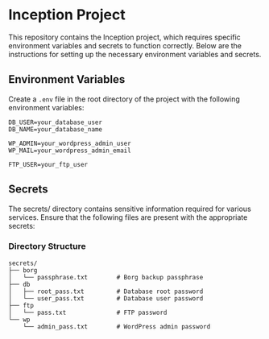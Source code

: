 # Inception Project

This repository contains the Inception project, which requires specific environment variables and secrets to function correctly. Below are the instructions for setting up the necessary environment variables and secrets.

## Environment Variables

Create a `.env` file in the root directory of the project with the following environment variables:

```plaintext
DB_USER=your_database_user
DB_NAME=your_database_name

WP_ADMIN=your_wordpress_admin_user
WP_MAIL=your_wordpress_admin_email

FTP_USER=your_ftp_user
```

## Secrets

The secrets/ directory contains sensitive information required for various services. Ensure that the following files are present with the appropriate secrets:

### Directory Structure

```
secrets/
├── borg
│   └── passphrase.txt        # Borg backup passphrase
├── db
│   ├── root_pass.txt         # Database root password
│   └── user_pass.txt         # Database user password
├── ftp
│   └── pass.txt              # FTP password
└── wp
    └── admin_pass.txt        # WordPress admin password
```
